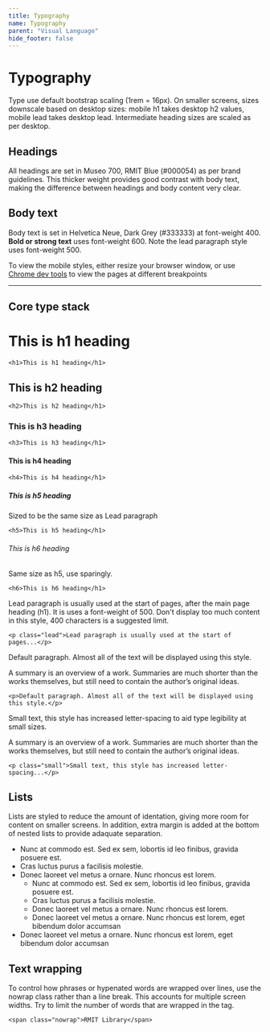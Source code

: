 ```yaml
---
title: Typography
name: Typography
parent: "Visual Language"
hide_footer: false
---
```

<h1 class="margin-top-zero">Typography</h1>
<p class="lead">Type use default bootstrap scaling (1rem = 16px). On smaller screens, sizes downscale based on desktop sizes: mobile h1 takes desktop h2 values, mobile lead takes desktop lead. Intermediate heading sizes are scaled as per desktop.</p>
<h2>Headings</h2>
<p>All headings are set in Museo 700, RMIT Blue (#000054) as per brand guidelines. This thicker weight provides good contrast with body text, making the difference between headings and body content very clear.</p>
<h2>Body text</h2>
<p>Body text is set in Helvetica Neue, Dark Grey (#333333) at font-weight 400. <strong>Bold or strong text</strong> uses font-weight 600. Note the lead paragraph style uses font-weight 500.</p>
<p>To view the mobile styles, either resize your browser window, or use <a href="https://developer.chrome.com/docs/devtools/device-mode">Chrome dev tools</a> to view the pages at different breakpoints</p>
<hr />
<h2>Core type stack</h2>
<h1>This is h1 heading</h1>
<div class="margin-top-xs highlight"><pre class="chroma">
<code class="language-html">&lt;h1&gt;This is h1 heading&lt;/h1&gt;
</code></pre></div>
<h2>This is h2 heading</h2>
<div class="margin-top-xs highlight"><pre class="chroma">
<code class="language-html">&lt;h2&gt;This is h2 heading&lt;/h1&gt;
</code></pre></div>
<h3>This is h3 heading</h3>
<div class="margin-top-xs highlight"><pre class="chroma">
<code class="language-html">&lt;h3&gt;This is h3 heading&lt;/h1&gt;
</code></pre></div>
<h4>This is h4 heading</h4>
<div class="margin-top-xs highlight"><pre class="chroma">
<code class="language-html">&lt;h4&gt;This is h4 heading&lt;/h1&gt;
</code></pre></div>
<h5>This is h5 heading</h5>
<p>Sized to be the same size as Lead paragraph</p>
<div class="margin-top-xs highlight"><pre class="chroma">
<code class="language-html">&lt;h5&gt;This is h5 heading&lt;/h1&gt;
</code></pre></div>
<h6>This is h6 heading</h6>
<p>Same size as h5, use sparingly.</p>
<div class="margin-top-xs highlight"><pre class="chroma">
<code class="language-html">&lt;h6&gt;This is h6 heading&lt;/h1&gt;
</code></pre></div>

<p class="lead">Lead paragraph is usually used at the start of pages, after the main page heading (h1). It is uses a font-weight of 500. Don't display too much content in this style, 400 characters is a suggested limit.</p>
<div class="margin-top-xs highlight"><pre class="chroma">
<code class="language-html">&lt;p class="lead"&gt;Lead paragraph is usually used at the start of pages...&lt;/p&gt;
</code></pre></div>

<p>Default paragraph. Almost all of the text will be displayed using this style. </p><p>A summary is an overview of a work. Summaries are much shorter than the works themselves, but still need to contain the author’s original ideas.</p>
<div class="margin-top-xs highlight"><pre class="chroma">
<code class="language-html">&lt;p&gt;Default paragraph. Almost all of the text will be displayed using this style.&lt;/p&gt;
</code></pre></div>

<p class="small">Small text, this style has increased letter-spacing to aid type legibility at small sizes. </p><p class="small">A summary is an overview of a work. Summaries are much shorter than the works themselves, but still need to contain the author’s original ideas.</p>
<div class="margin-top-xs highlight"><pre class="chroma">
<code class="language-html">&lt;p class="small"&gt;Small text, this style has increased letter-spacing...&lt;/p&gt;
</code></pre></div>
<!--
<h2>Other styles</h2>
<p>In addition to the styles outlined above, there are a selection which are used sparingly in a distinct context.</p>
<p>MathJax</p>
-->
<h2>Lists</h2>
<p>Lists are styled to reduce the amount of identation, giving more room for content on smaller screens. In addition, extra margin is added at the bottom of nested lists to provide adaquate separation.</p>
<ul>
    <li>Nunc at commodo est. Sed ex sem, lobortis id leo finibus, gravida posuere est.</li> 
    <li>Cras luctus purus a facilisis molestie.</li> 
    <li>Donec laoreet vel metus a ornare. Nunc rhoncus est lorem. <ul>
        <li>Nunc at commodo est. Sed ex sem, lobortis id leo finibus, gravida posuere est.</li> 
        <li>Cras luctus purus a facilisis molestie.</li> 
        <li>Donec laoreet vel metus a ornare. Nunc rhoncus est lorem.</li> 
        <li>Donec laoreet vel metus a ornare. Nunc rhoncus est lorem, eget bibendum dolor accumsan </li> 
    </ul>
    </li>
    <li>Donec laoreet vel metus a ornare. Nunc rhoncus est lorem, eget bibendum dolor accumsan </li> 
</ul>
<h2>Text wrapping</h2>
To control how phrases or hypenated words are wrapped over lines, use the nowrap class rather than a line break. This accounts for multiple screen widths. Try to limit the number of words that are wrapped in the tag. 
<div class="margin-top-xs highlight"><pre class="chroma">
<code class="language-html">&lt;span class=&quot;nowrap&quot;&gt;RMIT Library&lt;/span&gt;</code></pre></div>
